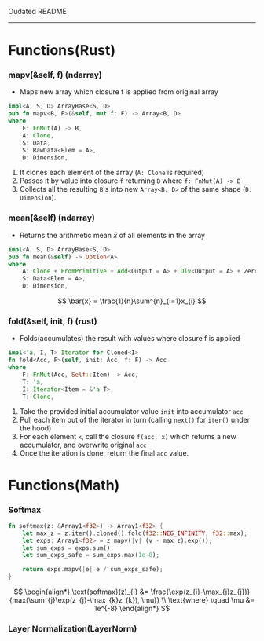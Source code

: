 Oudated README

---
# Functions(Rust)
### **mapv(&self, f)** (ndarray)
- Maps new array which closure f is applied from original array
```rust
impl<A, S, D> ArrayBase<S, D>
pub fn mapv<B, F>(&self, mut f: F) -> Array<B, D>
where
    F: FnMut(A) -> B,
    A: Clone,
    S: Data,
    S: RawData<Elem = A>,
    D: Dimension,
```
1. It clones each element of the array (`A: Clone` is required)
2. Passes it by value into closure `f` returning `B` where `f: FnMut(A) -> B`
3. Collects all the resulting `B`'s into new `Array<B, D>` of the same shape (`D: Dimension`).


### **mean(&self)** (ndarray)
- Returns the arithmetic mean $\bar{x}$ of all elements in the array
```rust
impl<A, S, D> ArrayBase<S, D>
pub fn mean(&self) -> Option<A>
where
    A: Clone + FromPrimitive + Add<Output = A> + Div<Output = A> + Zero,
    S: Data<Elem = A>,
    D: Dimension,
```
$$
\bar{x} = \frac{1}{n}\sum^{n}_{i=1}x_{i}
$$


### **fold(&self, init, f)** (rust)
- Folds(accumulates) the result with values where closure f is applied
```rust
impl<'a, I, T> Iterator for Cloned<I>
fn fold<Acc, F>(self, init: Acc, f: F) -> Acc
where
    F: FnMut(Acc, Self::Item) -> Acc,
    T: 'a,
    I: Iterator<Item = &'a T>,
    T: Clone,
```
1. Take the provided initial accumulator value `init` into accumulator `acc`
2. Pull each item out of the iterator in turn (calling `next()` for `iter()` under the hood)
3. For each element `x`, call the closure `f(acc, x)` which returns a new accumulator, and overwrite original `acc`
4. Once the iteration is done, return the final `acc` value.


# Functions(Math)
### Softmax
```rust
fn softmax(z: &Array1<f32>) -> Array1<f32> {
    let max_z = z.iter().cloned().fold(f32::NEG_INFINITY, f32::max);
    let exps: Array1<f32> = z.mapv(|v| (v - max_z).exp());
    let sum_exps = exps.sum();
    let sum_exps_safe = sum_exps.max(1e-8);

    return exps.mapv(|e| e / sum_exps_safe);
}
```
$$
\begin{align*}
\text{softmax}(z)_{i} &= \frac{\exp(z_{i}-\max_{j}z_{j})}{max(\sum_{j}\exp(z_{j}-\max_{k}z_{k}), \mu)} \\
\text{where} \quad \mu &= 1e^{-8}
\end{align*}
$$


### Layer Normalization(LayerNorm)